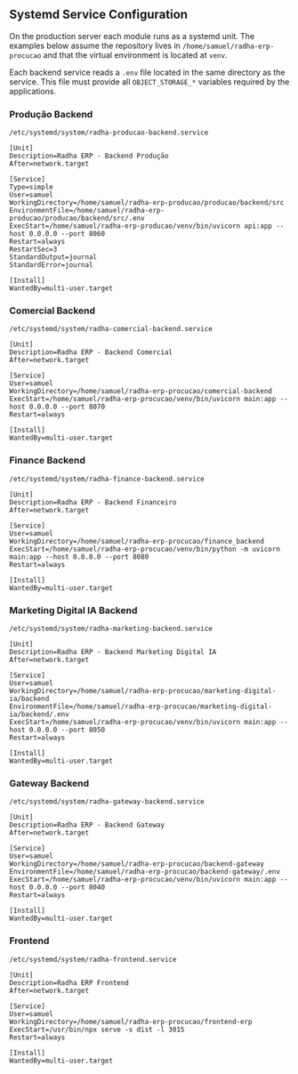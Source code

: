 ## Systemd Service Configuration
On the production server each module runs as a systemd unit. The examples below assume the repository lives in `/home/samuel/radha-erp-procucao` and that the virtual environment is located at `venv`.

Each backend service reads a `.env` file located in the same directory as the service. This file must provide all `OBJECT_STORAGE_*` variables required by the applications.

### Produção Backend
```
/etc/systemd/system/radha-producao-backend.service

[Unit]
Description=Radha ERP - Backend Produção
After=network.target

[Service]
Type=simple
User=samuel
WorkingDirectory=/home/samuel/radha-erp-producao/producao/backend/src
EnvironmentFile=/home/samuel/radha-erp-producao/producao/backend/src/.env
ExecStart=/home/samuel/radha-erp-producao/venv/bin/uvicorn api:app --host 0.0.0.0 --port 8060
Restart=always
RestartSec=3
StandardOutput=journal
StandardError=journal

[Install]
WantedBy=multi-user.target
```

### Comercial Backend
```
/etc/systemd/system/radha-comercial-backend.service

[Unit]
Description=Radha ERP - Backend Comercial
After=network.target

[Service]
User=samuel
WorkingDirectory=/home/samuel/radha-erp-procucao/comercial-backend
ExecStart=/home/samuel/radha-erp-procucao/venv/bin/uvicorn main:app --host 0.0.0.0 --port 8070
Restart=always

[Install]
WantedBy=multi-user.target
```

### Finance Backend
```
/etc/systemd/system/radha-finance-backend.service

[Unit]
Description=Radha ERP - Backend Financeiro
After=network.target

[Service]
User=samuel
WorkingDirectory=/home/samuel/radha-erp-procucao/finance_backend
ExecStart=/home/samuel/radha-erp-procucao/venv/bin/python -m uvicorn main:app --host 0.0.0.0 --port 8080
Restart=always

[Install]
WantedBy=multi-user.target
```

### Marketing Digital IA Backend
```
/etc/systemd/system/radha-marketing-backend.service

[Unit]
Description=Radha ERP - Backend Marketing Digital IA
After=network.target

[Service]
User=samuel
WorkingDirectory=/home/samuel/radha-erp-procucao/marketing-digital-ia/backend
EnvironmentFile=/home/samuel/radha-erp-procucao/marketing-digital-ia/backend/.env
ExecStart=/home/samuel/radha-erp-procucao/venv/bin/uvicorn main:app --host 0.0.0.0 --port 8050
Restart=always

[Install]
WantedBy=multi-user.target
```

### Gateway Backend
```
/etc/systemd/system/radha-gateway-backend.service

[Unit]
Description=Radha ERP - Backend Gateway
After=network.target

[Service]
User=samuel
WorkingDirectory=/home/samuel/radha-erp-procucao/backend-gateway
EnvironmentFile=/home/samuel/radha-erp-procucao/backend-gateway/.env
ExecStart=/home/samuel/radha-erp-procucao/venv/bin/uvicorn main:app --host 0.0.0.0 --port 8040
Restart=always

[Install]
WantedBy=multi-user.target
```

### Frontend
```
/etc/systemd/system/radha-frontend.service

[Unit]
Description=Radha ERP Frontend
After=network.target

[Service]
User=samuel
WorkingDirectory=/home/samuel/radha-erp-procucao/frontend-erp
ExecStart=/usr/bin/npx serve -s dist -l 3015
Restart=always

[Install]
WantedBy=multi-user.target
```

